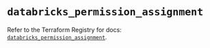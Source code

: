 # `databricks_permission_assignment`

Refer to the Terraform Registry for docs: [`databricks_permission_assignment`](https://registry.terraform.io/providers/databricks/databricks/1.74.0/docs/resources/permission_assignment).
